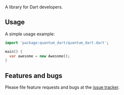 A library for Dart developers.

## Usage

A simple usage example:

```dart
import 'package:quantum_dart/quantum_dart.dart';

main() {
  var awesome = new Awesome();
}
```

## Features and bugs

Please file feature requests and bugs at the [issue tracker][tracker].

[tracker]: http://example.com/issues/replaceme
